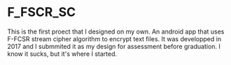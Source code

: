 # F_FSCR_SC

This is the first proect that I designed on my own. An android app that uses F-FCSR stream cipher algorithm to encrypt text files. It was developped in 2017 and I submmited it as my design for assessment before graduation. I know it sucks, but it's where I started.
